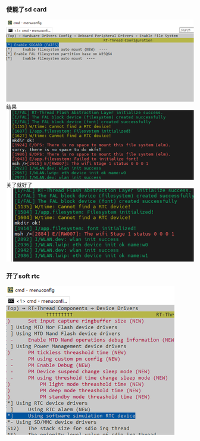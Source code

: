 ### 使能了sd card
![alt text](image-2.png)
结果
![alt text](image.png)
关了就好了
![alt text](image-1.png)
### 开了soft rtc
![alt text](image-3.png)